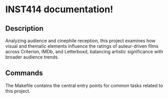 # INST414 documentation!

## Description

Analyzing audience and cinephile reception, this project examines how visual and thematic elements influence the ratings of auteur-driven films across Criterion, IMDb, and Letterboxd, balancing artistic significance with broader audience trends.

## Commands

The Makefile contains the central entry points for common tasks related to this project.

